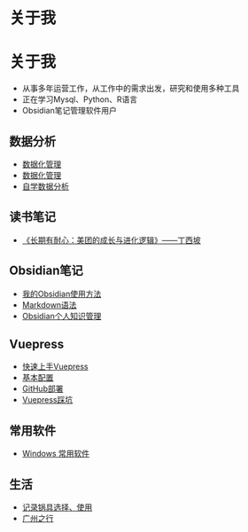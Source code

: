 # 关于我

<!--more-->
# 关于我

- 从事多年运营工作，从工作中的需求出发，研究和使用多种工具
- 正在学习Mysql、Python、R语言
- Obsidian笔记管理软件用户

## 数据分析

- [数据化管理](project/data/day1.html)
- [数据化管理](/project/data/day2.html)
- [自学数据分析](/project/data/guide.html)

## 读书笔记

- [《长期有耐心：美团的成长与进化逻辑》——丁西坡](/project/read/meituan.html)

## Obsidian笔记

- [我的Obsidian使用方法](/project/obsidian/obsidian.html)
- [Markdown语法](/project/obsidian/markdown.html)
- [Obsidian个人知识管理](/project/obsidian/个人知识管理.html)

## Vuepress

- [快速上手Vuepress](/project/blog/快速上手Vuepress.html)
- [基本配置](/project/blog/基本配置.html)
- [GitHub部署](/project/blog/GitHub部署.html)
- [Vuepress踩坑](/project/blog/Vuepress踩坑.html)

## 常用软件

- [Windows 常用软件](/software.html)

## 生活

- [记录锅具选择、使用](/project/life/锅具.html)
- [广州之行](/project/life/广州之行.html)
